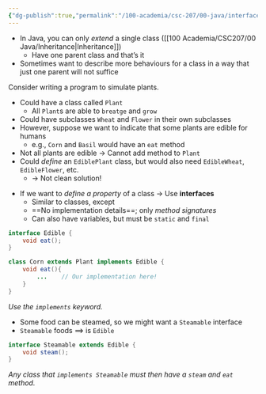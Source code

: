 ```yaml
---
{"dg-publish":true,"permalink":"/100-academia/csc-207/00-java/interfaces-in-java/","tags":["#cs","#java","#lecture","#note","university"],"created":"2024-10-05T23:25:12.420-04:00","updated":"2024-10-05T23:41:30.229-04:00"}
---
```



- In Java, you can only *extend* a single class ([[100 Academia/CSC207/00 Java/Inheritance\|Inheritance]])
    - Have one parent class and that’s it
- Sometimes want to describe more behaviours for a class in a way that just one parent will not suffice

Consider writing a program to simulate plants.

- Could have a class called `Plant`
    - All `Plant`s are able to `breatge` and `grow`
- Could have subclasses `Wheat` and `Flower` in their own subclasses
- However, suppose we want to indicate that some plants are edible for humans
    - e.g., `Corn` and `Basil` would have an `eat` method
- Not all plants are edible → Cannot add method to `Plant`
- Could *define* an `EdiblePlant` class, but would also need `EdibleWheat`, `EdibleFlower`, etc.
    - → Not clean solution!

<!-- break -->
- If we want to *define a property* of a class → Use **interfaces**
    - Similar to classes, except
    - ==No implementation details==; only *method signatures*
    - Can also have variables, but must be `static` and `final`

```java
interface Edible {
    void eat();
}
```

```java
class Corn extends Plant implements Edible {
    void eat(){
        ...    // Our implementation here!
    }
}
```

*Use the `implements` keyword.*

- Some food can be steamed, so we might want a `Steamable` interface
- `Steamable` foods $\implies$ is `Edible`

```java
interface Steamable extends Edible {
    void steam();
}
```

*Any class that `implements Steamable` must then have a `steam` and `eat` method.*

